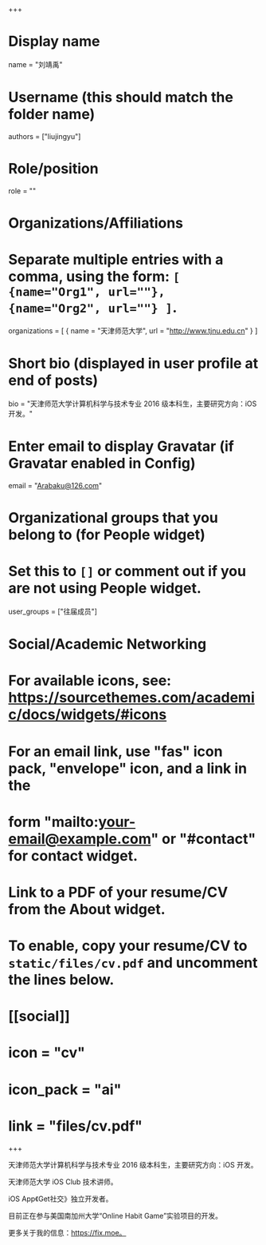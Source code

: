 +++
# Display name
name = "刘靖禹"

# Username (this should match the folder name)
authors = ["liujingyu"]

# Role/position
role = ""

# Organizations/Affiliations
#   Separate multiple entries with a comma, using the form: `[ {name="Org1", url=""}, {name="Org2", url=""} ]`.
organizations = [ { name = "天津师范大学", url = "http://www.tjnu.edu.cn" } ]

# Short bio (displayed in user profile at end of posts)
bio = "天津师范大学计算机科学与技术专业 2016 级本科生，主要研究方向：iOS 开发。"

# Enter email to display Gravatar (if Gravatar enabled in Config)
email = "Arabaku@126.com"

# Organizational groups that you belong to (for People widget)
#   Set this to `[]` or comment out if you are not using People widget.
user_groups = ["往届成员"]


# Social/Academic Networking
# For available icons, see: https://sourcethemes.com/academic/docs/widgets/#icons
#   For an email link, use "fas" icon pack, "envelope" icon, and a link in the
#   form "mailto:your-email@example.com" or "#contact" for contact widget.


# Link to a PDF of your resume/CV from the About widget.
# To enable, copy your resume/CV to `static/files/cv.pdf` and uncomment the lines below.
# [[social]]
#   icon = "cv"
#   icon_pack = "ai"
#   link = "files/cv.pdf"

+++
             
天津师范大学计算机科学与技术专业 2016 级本科生，主要研究方向：iOS 开发。

天津师范大学 iOS Club 技术讲师。

iOS App《Get社交》独立开发者。

目前正在参与美国南加州大学“Online Habit Game”实验项目的开发。

更多关于我的信息：https://fix.moe。
